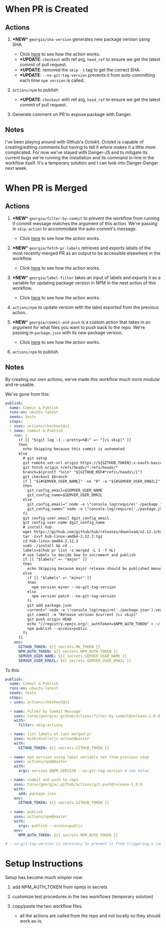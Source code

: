 # When PR is Created
## Actions
1. **\*NEW*** `georgia/sha-version` generates new package version using SHA. 
    - Click [here](https://github.com/taras/georgia/tree/release-1.0.0/.github/actions/sha-version) to see how the action works.
    - **\*UPDATE**: `checkout` with ref arg, `head_ref` to ensure we get the latest commit of pull request.
    - **\*UPDATE**: removed the `skip -1` tag to get the correct SHA.
    - **\*UPDATE**: `--no-git-tag-version` prevents it from auto-committing each time `npm version` is called.

2. `actions/npm` to publish
    - **\*UPDATE**: `checkout` with ref arg, `head_ref` to ensure we get the latest commit of pull request.

3. Generate comment on PR to expose package with Danger.

## Notes
I've been playing around with Github's Octokit. Octokit is capable of creating/editing comments but having to tell it *where* makes it a little more complicated. For now we've stayed with Danger-JS and to mitigate its current bugs we're running the installation and its command in-line in the workflow itself. It's a temporary solution and I can look into Danger-Danger next week.

# When PR is Merged
## Actions
1. **\*NEW*** `georgia/filter-by-commit` to prevent the workflow from running if commit message matches the argument of this action. We're passing in `skip-action` to accommodate the auto-commit's message.
    - Click [here](https://github.com/taras/georgia/tree/release-1.0.0/.github/actions/filter-by-commit) to see how the action works.

2. **\*NEW*** `georgia/fetch-pr-labels` retrieves and exports labels of the most recently-merged PR as an output to be accessible elsewhere in the workflow.
    - Click [here](https://github.com/minkimcello/js-action) to see how the action works.

2. **\*NEW*** `georgia/label-filter` takes an input of labels and exports it as a variable for updating package version in NPM in the next action of this workflow.
    - Click [here](https://github.com/minkimcello/label-sorter) to see how the action works.

3. `actions/npm` to update version with the label exported from the previous action.

4. **\*NEW*** `georgia/commit-and-push` is a custom action that takes in an argument for what files you want to push back to the repo. We're passing in `package.json` with its new package version.
    - Click [here](https://github.com/taras/georgia/tree/release-1.0.0/.github/actions/git-push) to see how the action works.

5. `actions/npm` to publish.

## Notes
By creating our own actions, we've made this workflow much more modular and re-usable.

We've gone from this:

```yaml
publish:
  name: Commit & Publish
  runs-on: ubuntu-latest
  needs: tests
  steps:
  - uses: actions/checkout@v1
  - name: Commit & Publish
    run: |
      if [[ "$(git log -1 --pretty=%B)" =~ "[ci skip]" ]]
      then 
        echo Skipping because this commit is automated
      else
        # git setup
        git remote set-url origin https://${GITHUB_TOKEN}:x-oauth-basic@github.com/${GITHUB_REPOSITORY}.git
        git fetch origin +refs/heads/*:refs/heads/*
        branch=$(printf "%s\n" "${GITHUB_REF#*refs\/heads\/}")
        git checkout $branch
        if [ "${#SEMVER_USER_NAME}" -ne "0" -a "${#SEMVER_USER_EMAIL}" -ne "0" ]
        then
          git_config_email=$SEMVER_USER_NAME
          git_config_name=$SEMVER_USER_EMAIL
        else
          git_config_email="`node -e \"console.log(require('./package.json').author.email)\"`"
          git_config_name="`node -e \"console.log(require('./package.json').author.name)\"`"
        fi
        git config user.email $git_config_email
        git config user.name $git_config_name
        # install hub
        wget https://github.com/github/hub/releases/download/v2.12.3/hub-linux-amd64-2.12.3.tgz
        tar -zxvf hub-linux-amd64-2.12.3.tgz
        cd hub-linux-amd64-2.12.3
        sudo ./install && cd ..
        labels=$(hub pr list -s merged -L 1 -f %L)
        # use labels to decide how to increment and publish
        if [[ "$labels" =~ "major" ]]
        then
          echo Skipping because major release should be published manually
        else 
          if [[ "$labels" =~ "minor" ]]
          then
            npm version minor --no-git-tag-version 
          else
            npm version patch --no-git-tag-version
          fi
          git add package.json
          current="`node -e \"console.log(require('./package.json').version)\"`"
          git commit -m "Release version $current [ci skip]"
          git push origin HEAD
          echo "//registry.npmjs.org/:_authToken=$NPM_AUTH_TOKEN" > ~/.npmrc
          npm publish --access=public
        fi
      fi
    env:
      GITHUB_TOKEN: ${{ secrets.MK_TOKEN }} 
      NPM_AUTH_TOKEN: ${{ secrets.NPM_AUTH_TOKEN }}
      SEMVER_USER_NAME: ${{ secrets.SEMVER_USER_NAME }}
      SEMVER_USER_EMAIL: ${{ secrets.SEMVER_USER_EMAIL }}
```

To this:
```yaml
publish:
  name: Commit & Publish
  runs-on: ubuntu-latest
  needs: tests
  steps:
  - uses: actions/checkout@v1
  
  - name: Filter by Commit Message
    uses: taras/georgia/.github/actions/filter-by-commit@release-1.0.0
    with:
      filter: skip-actions

  - name: list labels of last merged pr
    uses: minkimcello/js-action@master
    with:
      GITHUB_TOKEN: ${{ secrets.GITHUB_TOKEN }}
  
  - name: npm version using label variable set from previous step
    uses: actions/npm@master
    with:
      args: version $NPM_VERSION --no-git-tag-version # see below

  - name: commit and push to repo
    uses: taras/georgia/.github/actions/git-push@release-1.0.0
    with:
      add: package.json
    env:
      GITHUB_TOKEN: ${{ secrets.GITHUB_TOKEN }}
  
  - name: publish
    uses: actions/npm@master
    with:
      args: publish --access=public
    env:
      NPM_AUTH_TOKEN: ${{ secrets.NPM_AUTH_TOKEN }}

# --no-git-tag-version is necessary to prevent it from triggering a commit
```

# Setup Instructions
Setup has become much simpler now:

1. add NPM_AUTH_TOKEN from npmjs in secrets

2. customize test procedures in the two workflows (temporary solution)

3. copy/paste the two workflow files.
    - all the actions are called from the repo and not locally so they should work as-is.